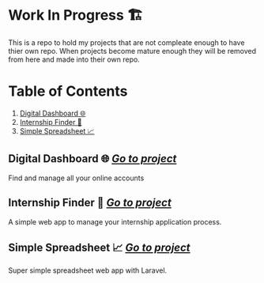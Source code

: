 # Work In Progress 🏗️

This is a repo to hold my projects that are not compleate enough to have thier own repo. When projects become mature enough they will be removed from here and made into their own repo.

# Table of Contents

1. [Digital Dashboard 🌐](#Digital-Dashboard-🌐)
2. [Internship Finder 💼](#Internship-Finder-💼)
3. [Simple Spreadsheet 📈](#Simple-Spreadsheet-📈)

## Digital Dashboard 🌐 [___Go to project___](./digital_dashboard)

Find and manage all your online accounts

## Internship Finder 💼 [___Go to project___](./internship_finder)

A simple web app to manage your internship application process.

## Simple Spreadsheet 📈 [___Go to project___](./simple_spreadsheet)

Super simple spreadsheet web app with Laravel.
